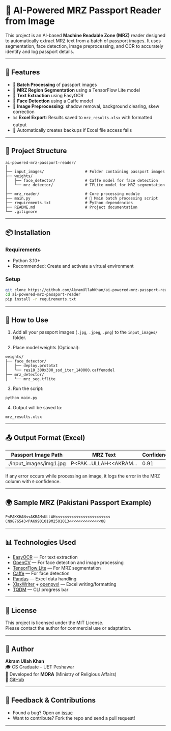 # 🛂 AI-Powered MRZ Passport Reader from Image

This project is an AI-based **Machine Readable Zone (MRZ)** reader designed to automatically extract MRZ text from a batch of passport images. It uses segmentation, face detection, image preprocessing, and OCR to accurately identify and log passport details.

---

## 🚀 Features

- 📸 **Batch Processing** of passport images
- 🧠 **MRZ Region Segmentation** using a TensorFlow Lite model
- 🧾 **Text Extraction** using EasyOCR
- 🙎 **Face Detection** using a Caffe model
- 🧼 **Image Preprocessing**: shadow removal, background clearing, skew correction
- 📊 **Excel Export**: Results saved to `mrz_results.xlsx` with formatted output
- 🔁 Automatically creates backups if Excel file access fails

---

## 📁 Project Structure

```
ai-powered-mrz-passport-reader/
│
├── input_images/                  # Folder containing passport images
├── weights/
│   ├── face_detector/             # Caffe model for face detection
│   └── mrz_detector/              # TFLite model for MRZ segmentation
│
├── mrz_reader/                    # Core processing module
├── main.py                        # 🔁 Main batch processing script
├── requirements.txt               # Python dependencies
├── README.md                      # Project documentation
└── .gitignore
```

---

## 📦 Installation

### Requirements

- Python 3.10+
- Recommended: Create and activate a virtual environment

### Setup

```bash
git clone https://github.com/AkramUllahKhan/ai-powered-mrz-passport-reader.git
cd ai-powered-mrz-passport-reader
pip install -r requirements.txt
```

---

## 📂 How to Use

1. Add all your passport images (`.jpg`, `.jpeg`, `.png`) to the `input_images/` folder.

2. Place model weights (Optional):

```
weights/
├── face_detector/
│   ├── deploy.prototxt
│   └── res10_300x300_ssd_iter_140000.caffemodel
├── mrz_detector/
│   └── mrz_seg.tflite
```

3. Run the script:

```bash
python main.py
```

4. Output will be saved to:

```
mrz_results.xlsx
```

---

## 📤 Output Format (Excel)

| Passport Image Path | MRZ Text | Confidence |
|---------------------|----------|------------|
| ./input_images/img1.jpg | P<PAK...ULLAH<<AKRAM... | 0.91 |

If any error occurs while processing an image, it logs the error in the MRZ column with `0` confidence.

---

## 🌍 Sample MRZ (Pakistani Passport Example)

```
P<PAKKHAN<<AKRAM<ULLAH<<<<<<<<<<<<<<<<<<<<<<<<
CN9876543<PAK9901019M2501013<<<<<<<<<<<<<<08
```

---

## 📊 Technologies Used

- [EasyOCR](https://github.com/JaidedAI/EasyOCR) — For text extraction
- [OpenCV](https://opencv.org/) — For face detection and image processing
- [TensorFlow Lite](https://www.tensorflow.org/lite) — For MRZ segmentation
- [Caffe](https://caffe.berkeleyvision.org/) — For face detection
- [Pandas](https://pandas.pydata.org/) — Excel data handling
- [XlsxWriter](https://pypi.org/project/XlsxWriter/) + [openpyxl](https://openpyxl.readthedocs.io/) — Excel writing/formatting
- [TQDM](https://tqdm.github.io/) — CLI progress bar

---

## 📝 License

This project is licensed under the MIT License.  
Please contact the author for commercial use or adaptation.

---

## 👤 Author

**Akram Ullah Khan**  
🎓 CS Graduate – UET Peshawar  
📍 Developed for **MORA** (Ministry of Religious Affairs)  
🔗 [GitHub](https://github.com/AkramUllahKhan)

---

## 💬 Feedback & Contributions

- Found a bug? Open an [issue](https://github.com/AkramUllahKhan/ai-powered-mrz-passport-reader/issues)
- Want to contribute? Fork the repo and send a pull request!
---